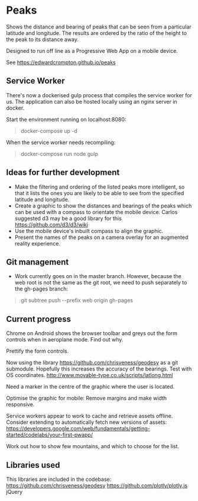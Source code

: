 Peaks
=====

Shows the distance and bearing of peaks that can be seen from a particular latitude and longitude. The results are ordered by the ratio of the height to the peak to its distance away.

Designed to run off line as a Progressive Web App on a mobile device.

See https://edwardcrompton.github.io/peaks

Service Worker
--------------

There's now a dockerised gulp process that compiles the service worker for us. The application can also be hosted locally using an nginx server in docker.

Start the environment running on localhost:8080:
> docker-compose up -d

When the service worker needs recompiling:
> docker-compose run node gulp

Ideas for further development
-----------------------------

- Make the filtering and ordering of the listed peaks more intelligent, so that it lists the ones you are likely to be able to see from the specified latitude and longitude.
- Create a graphic to show the distances and bearings of the peaks which can be used with a compass to orientate the mobile device. Carlos suggested d3 may be a good library for this https://github.com/d3/d3/wiki
- Use the mobile device's inbuilt compass to align the graphic.
- Present the names of the peaks on a camera overlay for an augmented reality experience.

Git management
--------------

- Work currently goes on in the master branch. However, because the web root is not the same as the git root, we need to push separately to the gh-pages branch:
> git subtree push --prefix web origin gh-pages

Current progress
----------------
Chrome on Android shows the browser toolbar and greys out the form controls when in aeroplane mode. Find out why.

Prettify the form controls.

Now using the library https://github.com/chrisveness/geodesy as a git submodule.
Hopefully this increases the accuracy of the bearings. Test with OS coordinates.
http://www.movable-type.co.uk/scripts/latlong.html

Need a marker in the centre of the graphic where the user is located.

Optimise the graphic for mobile: Remove margins and make width responsive.

Service workers appear to work to cache and retrieve assets offline. Consider
extending to automatically fetch new versions of assets:
https://developers.google.com/web/fundamentals/getting-started/codelabs/your-first-pwapp/

Work out how to show few mountains, and which to choose for the list.

Libraries used
--------------

This libraries are included in the codebase:
https://github.com/chrisveness/geodesy
https://github.com/plotly/plotly.js
jQuery
